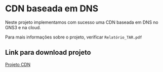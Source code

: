 # CDN baseada em DNS

Neste projeto implementamos com sucesso uma CDN baseada em DNS no GNS3 e na cloud.

Para mais informações sobre o projeto, verificar ```Relatório_TAR.pdf```

## Link para download projeto 

[Projeto CDN](https://uporto-my.sharepoint.com/:u:/g/personal/up202109728_up_pt/EU8no_754ExBvQsOhfyev-4B7QpqHIHdszqpDUG0jqJZ-w?e=TmtqIl)
